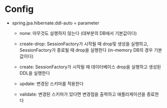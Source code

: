 # Config

* spring.jpa.hibernate.ddl-auto = parameter

  * none: 아무것도 실행하지 않는다 (대부분의 DB에서 기본값이다)

  * create-drop: SessionFactory가 시작될 때 drop및 생성을 실행하고, SessionFactory가 종료될 때 drop을 실행한다 (in-memory DB의 경우 기본값이다)

  * create: SessionFactory가 시작될 때 데이터베이스 drop을 실행하고 생성된 DDL을 실행한다

  * update: 변경된 스키마를 적용한다

  * validate: 변경된 스키마가 있다면 변경점을 출력하고 애플리케이션을 종료한다
